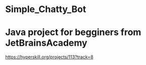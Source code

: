 # Simple_Chatty_Bot

<h1>Java project for begginers from JetBrainsAcademy  </h1>

https://hyperskill.org/projects/113?track=8
